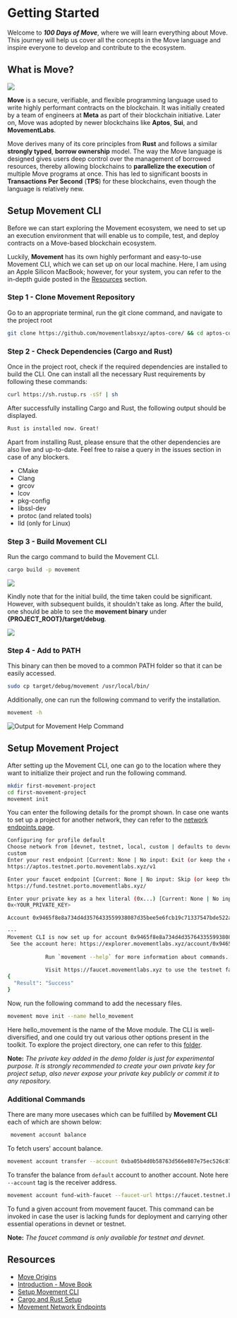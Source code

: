 # Getting Started

Welcome to **_100 Days of Move_**, where we will learn everything about Move. This journey will help us cover all the concepts in the Move language and inspire everyone to develop and contribute to the ecosystem.

## What is Move?

![](assets/20250102_173148_movement-labs_cover.webp)

**Move** is a secure, verifiable, and flexible programming language used to write highly performant contracts on the blockchain. It was initially created by a team of engineers at **Meta** as part of their blockchain initiative. Later on, Move was adopted by newer blockchains like **Aptos**, **Sui**, and **MovementLabs**.

Move derives many of its core principles from **Rust** and follows a similar **strongly typed**, **borrow ownership** model. The way the Move language is designed gives users deep control over the management of borrowed resources, thereby allowing blockchains to **parallelize the execution** of multiple Move programs at once. This has led to significant boosts in **Transactions Per Second** (**TPS**) for these blockchains, even though the language is relatively new.

## Setup Movement CLI

Before we can start exploring the Movement ecosystem, we need to set up an execution environment that will enable us to compile, test, and deploy contracts on a Move-based blockchain ecosystem.

Luckily, **Movement** has its own highly performant and easy-to-use Movement CLI, which we can set up on our local machine. Here, I am using an Apple Silicon MacBook; however, for your system, you can refer to the in-depth guide posted in the [Resources](#resources) section.

### Step 1 - Clone Movement Repository

Go to an appropriate terminal, run the git clone command, and navigate to the project root

```bash
git clone https://github.com/movementlabsxyz/aptos-core/ && cd aptos-core
```

### Step 2 - Check Dependencies (Cargo and Rust)

Once in the project root, check if the required dependencies are installed to build the CLI. One can install all the necessary Rust requirements by following these commands:

```bash
curl https://sh.rustup.rs -sSf | sh
```

After successfully installing Cargo and Rust, the following output should be displayed.

```bash
Rust is installed now. Great!
```

Apart from installing Rust, please ensure that the other dependencies are also live and up-to-date. Feel free to raise a query in the issues section in case of any blockers.

* CMake
* Clang
* grcov
* lcov
* pkg-config
* libssl-dev
* protoc (and related tools)
* lld (only for Linux)

### Step 3 - Build Movement CLI

Run the cargo command to build the Movement CLI.

```bash
cargo build -p movement
```

![](assets/20250102_183043_cargo-build-output.png)

Kindly note that for the initial build, the time taken could be significant. However, with subsequent builds, it shouldn't take as long. After the build, one should be able to see the **movement binary** under **{PROJECT_ROOT}/target/debug**.

![](assets/20250102_183349_debug-build-output.png)

### Step 4 - Add to PATH

This binary can then be moved to a common PATH folder so that it can be easily accessed.

```bash
sudo cp target/debug/movement /usr/local/bin/
```

Additionally, one can run the following command to verify the installation.

```bash
movement -h
```

![Output for Movement Help Command](assets/20250102_183648_movement-cli-output.png)

## Setup Movement Project

After setting up the Movement CLI, one can go to the location where they want to initialize their project and run the following command.

```bash
mkdir first-movement-project
cd first-movement-project
movement init
```

You can enter the following details for the prompt shown. In case one wants to set up a project for another network, they can refer to the [network endpoints page](https://docs.movementnetwork.xyz/devs/networkEndpoints).

```bash
Configuring for profile default
Choose network from [devnet, testnet, local, custom | defaults to devnet]. For testnet, start over and run movement init --skip-faucet
custom
Enter your rest endpoint [Current: None | No input: Exit (or keep the existing if present)]
https://aptos.testnet.porto.movementlabs.xyz/v1

Enter your faucet endpoint [Current: None | No input: Skip (or keep the existing one if present) | 'skip' to not use a faucet]
https://fund.testnet.porto.movementlabs.xyz/

Enter your private key as a hex literal (0x...) [Current: None | No input: Generate new key (or keep one if present)]
0x<YOUR_PRIVATE_KEY>

Account 0x9465f8e8a734d4d3576433559938087d35bee5e6fcb19c71337547bde522a457 has been already found onchain

---
Movement CLI is now set up for account 0x9465f8e8a734d4d3576433559938087d35bee5e6fcb19c71337547bde522a457 as profile default!
 See the account here: https://explorer.movementlabs.xyz/account/0x9465f8e8a734d4d3576433559938087d35bee5e6fcb19c71337547bde522a457?network=custom
 
            Run `movement --help` for more information about commands. 
 
            Visit https://faucet.movementlabs.xyz to use the testnet faucet.
{
  "Result": "Success"
}
```

Now, run the following command to add the necessary files.

```bash
movement move init --name hello_movement
```

Here hello_movement is the name of the Move module. The CLI is well-diversified, and one could try out various other options present in the toolkit. To explore the project directory, one can refer to this [folder](../demos/getting-started).

**Note:**
_The private key added in the demo folder is just for experimental purpose. It is strongly recommended to create your own private key for project setup, also never expose your private key publicly or commit it to any repository._

### Additional Commands

There are many more usecases which can be fulfilled by **Movement CLI** each of which are shown below:

```bash
 movement account balance  
```

To fetch users' account balance.

```bash
movement account transfer --account 0xba05b4d0b58763d566e807e75ec526c87a4a5645da406ccd6cf70309f1154f8a --amount 100000000
```

To transfer the balance from `default` account to another account. Note here `--account` tag is the receiver address.

```bash
movement account fund-with-faucet --faucet-url https://faucet.testnet.bardock.movementnetwork.xyz/ --account 0xba05b4d0b58763d566e807e75ec526c87a4a5645da406ccd6cf70309f1154f8a
```

To fund a given account from movement faucet. This command can be invoked in case the user is lacking funds for deployment and carrying other essential operations in devnet or testnet.

**Note:**
_The faucet command is only available for testnet and devnet._

## Resources<a id="resources"></a>

- [Move Origins](https://www.halborn.com/blog/post/what-is-the-move-programming-language)
- [Introduction - Move Book](https://move-language.github.io/move/introduction.html)
- [Setup Movement CLI](https://docs.movementnetwork.xyz/devs/movementcli)
- [Cargo and Rust Setup](https://doc.rust-lang.org/cargo/getting-started/installation.html)
- [Movement Network Endpoints](https://docs.movementnetwork.xyz/devs/networkEndpoints)
